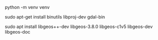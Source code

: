 python -m venv venv

sudo apt-get install binutils libproj-dev gdal-bin

sudo apt install libgeos++-dev libgeos-3.8.0 libgeos-c1v5 libgeos-dev libgeos-doc
